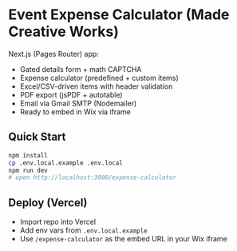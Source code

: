 # Event Expense Calculator (Made Creative Works)

Next.js (Pages Router) app:
- Gated details form + math CAPTCHA
- Expense calculator (predefined + custom items)
- Excel/CSV-driven items with header validation
- PDF export (jsPDF + autotable)
- Email via Gmail SMTP (Nodemailer)
- Ready to embed in Wix via iframe

## Quick Start

```bash
npm install
cp .env.local.example .env.local
npm run dev
# open http://localhost:3000/expense-calculator
```

## Deploy (Vercel)
- Import repo into Vercel
- Add env vars from `.env.local.example`
- Use `/expense-calculator` as the embed URL in your Wix iframe

